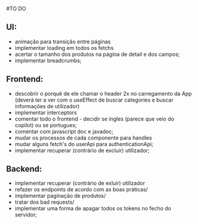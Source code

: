 #TO DO
## UI:
- animação para transição entre páginas
- implementar loading em todos os fetchs
- acertar o tamanho dos produtos na página de detail e dos campos;
- implementar breadcrumbs;

## Frontend:
- descobrir o porquê de ele chamar o header 2x no carregamento da App (deverá ter a ver com o useEffect de buscar categories e buscar informações de utilizador)
- implementar interceptors
- comentar todo o frontend - decidir se ingles (parece que veio do copilot) ou se portugues;
- comentar com javascript doc e javadoc;
- mudar os processos de cada componente para handles
- mudar alguns fetch's do userApi para authenticationApi;
- implementar recuperar (contrário de excluir) utilizador;

## Backend:
- implementar recuperar (contrário de exluir) utilizador
- refazer os endpoints de acordo com as boas práticas/
- implementar paginação de produtos/
- tratar dos bad requests/
- implementar uma forma de apagar todos os tokens no fecho do servidor;